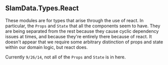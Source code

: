 ## SlamData.Types.React

These modules are for types that arise through the use of react.
In particular, the `Props` and `State` that all the components seem to have.
They are being separated from the rest because they cause cyclic dependency issues at times, and because they're entirely there because of react.
It doesn't appear that we require some arbitrary distinction of props and state within our domain logic, but react does.

Currently `9/26/14`, not all of the `Props` and `State` is in here.
